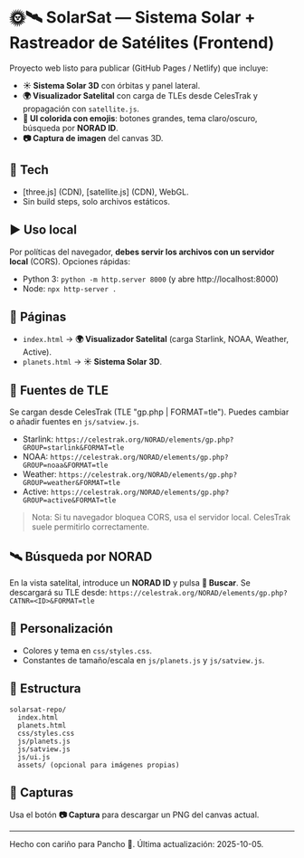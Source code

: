 # 🌞🛰️ SolarSat — Sistema Solar + Rastreador de Satélites (Frontend)

Proyecto web listo para publicar (GitHub Pages / Netlify) que incluye:
- **☀️ Sistema Solar 3D** con órbitas y panel lateral.
- **🌍 Visualizador Satelital** con carga de TLEs desde CelesTrak y propagación con `satellite.js`.
- **🧭 UI colorida con emojis**: botones grandes, tema claro/oscuro, búsqueda por **NORAD ID**.
- **📷 Captura de imagen** del canvas 3D.

## 🧩 Tech
- [three.js] (CDN), [satellite.js] (CDN), WebGL.
- Sin build steps, solo archivos estáticos.

## ▶️ Uso local
Por políticas del navegador, **debes servir los archivos con un servidor local** (CORS).
Opciones rápidas:
- Python 3: `python -m http.server 8000` (y abre http://localhost:8000)
- Node: `npx http-server .`

## 🚀 Páginas
- `index.html` → **🌍 Visualizador Satelital** (carga Starlink, NOAA, Weather, Active).
- `planets.html` → **☀️ Sistema Solar 3D**.

## 🔌 Fuentes de TLE
Se cargan desde CelesTrak (TLE "gp.php | FORMAT=tle"). Puedes cambiar o añadir fuentes en `js/satview.js`.
- Starlink: `https://celestrak.org/NORAD/elements/gp.php?GROUP=starlink&FORMAT=tle`
- NOAA: `https://celestrak.org/NORAD/elements/gp.php?GROUP=noaa&FORMAT=tle`
- Weather: `https://celestrak.org/NORAD/elements/gp.php?GROUP=weather&FORMAT=tle`
- Active: `https://celestrak.org/NORAD/elements/gp.php?GROUP=active&FORMAT=tle`

> Nota: Si tu navegador bloquea CORS, usa el servidor local. CelesTrak suele permitirlo correctamente.

## 🛰️ Búsqueda por NORAD
En la vista satelital, introduce un **NORAD ID** y pulsa **🔎 Buscar**. Se descargará su TLE desde:
`https://celestrak.org/NORAD/elements/gp.php?CATNR=<ID>&FORMAT=tle`

## 🎨 Personalización
- Colores y tema en `css/styles.css`.
- Constantes de tamaño/escala en `js/planets.js` y `js/satview.js`.

## 📁 Estructura
```
solarsat-repo/
  index.html
  planets.html
  css/styles.css
  js/planets.js
  js/satview.js
  js/ui.js
  assets/ (opcional para imágenes propias)
```

## 📸 Capturas
Usa el botón **📷 Captura** para descargar un PNG del canvas actual.

---

Hecho con cariño para Pancho 💚. Última actualización: 2025-10-05.
